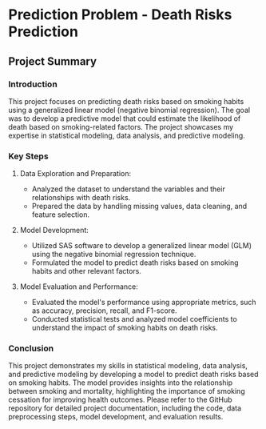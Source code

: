 # Prediction Problem - Death Risks Prediction

## Project Summary

### Introduction
This project focuses on predicting death risks based on smoking habits using a generalized linear model (negative binomial regression). The goal was to develop a predictive model that could estimate the likelihood of death based on smoking-related factors. The project showcases my expertise in statistical modeling, data analysis, and predictive modeling.

### Key Steps

1. Data Exploration and Preparation:
   - Analyzed the dataset to understand the variables and their relationships with death risks.
   - Prepared the data by handling missing values, data cleaning, and feature selection.

2. Model Development:
   - Utilized SAS software to develop a generalized linear model (GLM) using the negative binomial regression technique.
   - Formulated the model to predict death risks based on smoking habits and other relevant factors.

3. Model Evaluation and Performance:
   - Evaluated the model's performance using appropriate metrics, such as accuracy, precision, recall, and F1-score.
   - Conducted statistical tests and analyzed model coefficients to understand the impact of smoking habits on death risks.

### Conclusion
This project demonstrates my skills in statistical modeling, data analysis, and predictive modeling by developing a model to predict death risks based on smoking habits. The model provides insights into the relationship between smoking and mortality, highlighting the importance of smoking cessation for improving health outcomes. Please refer to the GitHub repository for detailed project documentation, including the code, data preprocessing steps, model development, and evaluation results.
